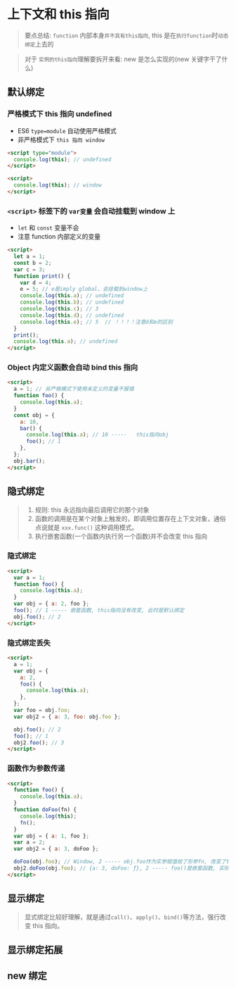 # 上下文和 this 指向

> 要点总结: `function` 内部本身`并不具有this指向`, this 是在`执行function`时`动态绑定`上去的

> 对于 `实例的this指向`理解要拆开来看: new 是怎么实现的(new 关键字干了什么)

## 默认绑定

### 严格模式下 this 指向 undefined

- ES6 `type=module` 自动使用严格模式
- 非严格模式下 `this 指向 window`

```html
<script type="module">
  console.log(this); // undefined
</script>
```

```html
<script>
  console.log(this); // window
</script>
```

### `<script>` 标签下的 `var变量` 会自动挂载到 window 上

- `let` 和 `const` 变量不会
- 注意 function 内部定义的变量

```html
<script>
  let a = 1;
  const b = 2;
  var c = 3;
  function print() {
    var d = 4;
    e = 5; // e是imply global，会挂载到window上
    console.log(this.a); // undefined
    console.log(this.b); // undefined
    console.log(this.c); // 3
    console.log(this.d); // undefined
    console.log(this.e); // 5  // ！！！！注意d和e的区别
  }
  print();
  console.log(this.a); // undefined
</script>
```

### Object 内定义函数会自动 bind this 指向

```html
<script>
  a = 1; // 非严格模式下使用未定义的变量不报错
  function foo() {
    console.log(this.a);
  }
  const obj = {
    a: 10,
    bar() {
      console.log(this.a); // 10 -----   this指向obj
      foo(); // 1
    },
  };
  obj.bar();
</script>
```

## 隐式绑定

> 1. 规则: this 永远指向最后调用它的那个对象
> 2. 函数的调用是在某个对象上触发的，即调用位置存在上下文对象，通俗点说就是 `xxx.func()` 这种调用模式。
> 3. 执行嵌套函数(一个函数内执行另一个函数)并不会改变 this 指向

### 隐式绑定

```html
<script>
  var a = 1;
  function foo() {
    console.log(this.a);
  }
  var obj = { a: 2, foo };
  foo(); // 1 ----- 嵌套函数, this指向没有改变, 此时是默认绑定
  obj.foo(); // 2
</script>
```

### 隐式绑定丢失

```html
<script>
  a = 1;
  var obj = {
    a: 2,
    foo() {
      console.log(this.a);
    },
  };
  var foo = obj.foo;
  var obj2 = { a: 3, foo: obj.foo };

  obj.foo(); // 2
  foo(); // 1
  obj2.foo(); // 3
</script>
```

### 函数作为参数传递

```html
<script>
  function foo() {
    console.log(this.a);
  }
  function doFoo(fn) {
    console.log(this);
    fn();
  }
  var obj = { a: 1, foo };
  var a = 2;
  var obj2 = { a: 3, doFoo };

  doFoo(obj.foo); // Window, 2 ----- obj.foo作为实参赋值给了形参fn, 改变了this指向
  obj2.doFoo(obj.foo); // {a: 3, doFoo: ƒ}, 2 ----- foo()是嵌套函数, 实际是默认绑定
</script>
```

## 显示绑定

> 显式绑定比较好理解，就是通过`call()`、`apply()`、`bind()`等方法，强行改变 this 指向。

## 显示绑定拓展

## new 绑定
